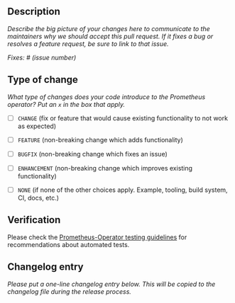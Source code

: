 ## Description

_Describe the big picture of your changes here to communicate to the maintainers why we should accept this pull request.
If it fixes a bug or resolves a feature request, be sure to link to that issue._

_Fixes: # (issue number)_

## Type of change

_What type of changes does your code introduce to the Prometheus operator? Put an `x` in the box that apply._

- [ ] `CHANGE` (fix or feature that would cause existing functionality to not work as expected)
- [ ] `FEATURE` (non-breaking change which adds functionality)
- [ ] `BUGFIX` (non-breaking change which fixes an issue)
- [ ] `ENHANCEMENT` (non-breaking change which improves existing functionality)
- [ ] `NONE` (if none of the other choices apply. Example, tooling, build system, CI, docs, etc.)


## Verification
<!-- How you tested it? How do you know it works? -->
Please check the [Prometheus-Operator testing guidelines](../TESTING.md) for recommendations about automated tests.

## Changelog entry

_Please put a one-line changelog entry below. This will be copied to the changelog file during the release process._

<!-- 
Your release note should be written in clear and straightforward sentences. Most often, users aren't familiar with
the technical details of your PR, so consider what they need to know when you write your release note.

Some brief examples of release notes:
- Add metadataConfig field to the Prometheus CRD for configuring how remote-write sends metadata information.
- Generate correct scraping configuration for Probes with empty or unset module parameter.
-->

```release-note

```

